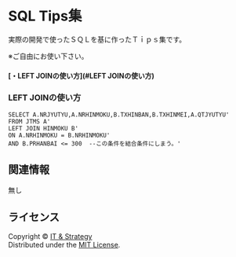 SQL Tips集
======================
実際の開発で使ったＳＱＬを基に作ったＴｉｐｓ集です。  

※ご自由にお使い下さい。

#### [・LEFT JOINの使い方](#LEFT JOINの使い方)




### LEFT JOINの使い方
    SELECT A.NRJYUTYU,A.NRHINMOKU,B.TXHINBAN,B.TXHINMEI,A.QTJYUTYU'
    FROM JTMS A'
    LEFT JOIN HINMOKU B'
    ON A.NRHINMOKU = B.NRHINMOKU'
    AND B.PRHANBAI <= 300  --この条件を結合条件にしまう。'


 
関連情報
--------

無し
  
  
ライセンス
----------
Copyright &copy; [IT & Strategy](http://suzukitakashi.net/)  
Distributed under the [MIT License][mit].
 
[MIT]: http://www.opensource.org/licenses/mit-license.php
